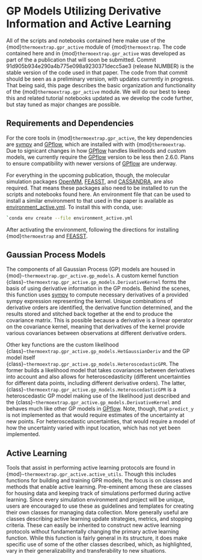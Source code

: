 # GP Models Utilizing Derivative Information and Active Learning

All of the scripts and notebooks contained here make use of the
{mod}`thermoextrap.gpr_active` module of {mod}`thermoextrap`. The code contained
here and in {mod}`thermoextrap.gpr_active` was developed as part of the a
publication that will soon be submitted. Commit
91d905b934e290a4b775e098a9230371decc5ae3 (release NUMBER) is the stable version
of the code used in that paper. The code from that commit should be seen as a
preliminary version, with updates currently in progress. That being said, this
page describes the basic organization and functionality of the
{mod}`thermoextrap.gpr_active` module. We will do our best to keep this and
related tutorial notebooks updated as we develop the code further, but stay
tuned as major changes are possible.

## Requirements and Dependencies

For the core tools in {mod}`thermoextrap.gpr_active`, the key dependencies are
[sympy] and [GPflow], which are installed with with {mod}`thermoextrap`. Due to
signicant changes in how [GPflow] handles likelihoods and custom models, we
currently require the [GPflow] version to be less then 2.6.0. Plans to ensure
compatibility with newer versions of [GPflow] are underway.

For everything in the upcoming publication, though, the molecular simulation
packages [OpenMM], [FEASST], and [CASSANDRA], are also required. That means
these packages also need to be installed to run the scripts and notebooks found
here. An environment file that can be used to install a similar environment to
that used in the paper is available as
[environment_active.yml][environment-link]. To install this with conda, use:

```bash
`conda env create --file environment_active.yml
```

After activating the environment, following the directions for installing
{mod}`thermoextrap` and [FEASST].

<!-- start-docs-readme -->

## Gaussian Process Models

The components of all Gaussian Process (GP) models are housed in
{mod}`~thermoextrap.gpr_active.gp_models`. A custom kernel function
{class}`~thermoextrap.gpr_active.gp_models.DerivativeKernel` forms the basis of
using derivative information in the GP models. Behind the scenes, this function
uses [sympy] to compute necessary derivatives of a provided sympy expression
representing the kernel. Unique combinations of derivative orders are
identified, the derivative function determined, and the results stored and
stitched back together at the end to produce the covariance matrix. This is
possible because a derivative is a linear operator on the covariance kernel,
meaning that derivatives of the kernel provide various covariances between
observations at different derivative orders.

Other key functions are the custom likelihood
{class}`~thermoextrap.gpr_active.gp_models.HetGaussianDeriv` and the GP model
itself {class}`~thermoextrap.gpr_active.gp_models.HeteroscedasticGPR`. The
former builds a likelihood model that takes covariances between derivatives into
account and also allows for heteroscedasticity (different uncertainties for
different data points, including different derivative orders). The latter,
{class}`~thermoextrap.gpr_active.gp_models.HeteroscedasticGPR` is a heteroscedastic GP model making use of the likelihood
just described and the {class}`~thermoextrap.gpr_active.gp_models.DerivativeKernel` and behaves much like other GP models
in [GPflow]. Note, though, that `predict_y` is not implemented as that would
require estimates of the uncertainty at new points. For heteroscedastic
uncertainties, that would require a model of how the uncertainty varied with
input location, which has not yet been implemented.

## Active Learning

Tools that assist in performing active learning protocols are found in
{mod}`~thermoextrap.gpr_active.active_utils`. Though this includes functions for building and
training GPR models, the focus is on classes and methods that enable active
learning. Pre-eminent among these are classes for housing data and keeping track
of simulations performed during active learning. Since every simulation
environment and project will be unique, users are encouraged to use these as
guidelines and templates for creating their own classes for managing data
collection. More generally useful are classes describing active learning update
strategies, metrics, and stopping criteria. These can easily be inherited to
construct new active learning protocols without fundamentally changing the
primary active learning function. While this function is fairly general in its
structure, it does make specific use of some of the other classes described,
which, as highlighted, vary in their generalizability and transferability to new
situations.


[Gpflow]: https://gpflow.github.io/GPflow/2.7.1/index.html
[sympy]: https://www.sympy.org/en/index.html
[OpenMM]: https://openmm.org/
[FEASST]: https://pages.nist.gov/feasst/
[CASSANDRA]: https://cassandra.nd.edu/
[environment-link]: https://github.com/usnistgov/thermoextrap/blob/main/examples/gpr_active_learning/environment_active.yml
